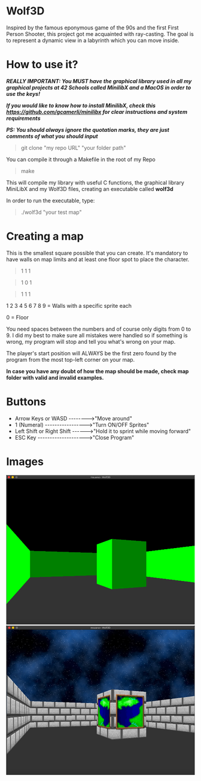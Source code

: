# Wolf3D

Inspired by the famous eponymous game of the 90s and the first First Person Shooter, this project got me acquainted with ray-casting.
The goal is to represent a dynamic view in a labyrinth which you can move inside.

# How to use it?

***REALLY IMPORTANT: You MUST have the graphical library used in all my graphical projects at 42 Schools called MinilibX and a MacOS in order to use the keys!***

***If you would like to know how to install MinilibX, check this https://github.com/gcamerli/minilibx for clear instructions and system requirements***
 
***PS: You should always ignore the quotation marks, they are just comments of what you should input***

> git clone "my repo URL" "your folder path"

You can compile it through a Makefile in the root of my Repo
> make

This will compile my library with useful C functions, the graphical library MiniLibX and my Wolf3D files,
creating an executable called **wolf3d**

In order to run the executable, type:
> ./wolf3d "your test map"

# Creating a map

This is the smallest square possible that you can create. It's mandatory to have walls on map limits and at least one floor spot to place the character.

> 1 1 1

> 1 0 1

> 1 1 1

1 2 3 4 5 6 7 8 9 = Walls with a specific sprite each

0 = Floor

You need spaces between the numbers and of course only digits from 0 to 9. I did my best to make sure all mistakes were handled so if something is wrong, my program
will stop and tell you what's wrong on your map.

The player's start position will ALWAYS be the first zero found by the program from the most top-left corner on your map.

**In case you have any doubt of how the map should be made, check map folder with valid and invalid examples.**

# Buttons
- Arrow Keys or WASD -------->"Move around"
- 1 (Numeral) ----------------->"Turn ON/OFF Sprites"
- Left Shift or Right Shift ------>"Hold it to sprint while moving forward"
- ESC Key -------------------->"Close Program"

# Images

![Image of Subject](https://github.com/MuSuareZ/Wolf3D/blob/master/img/textureoff.png)
![Image of Subject](https://github.com/MuSuareZ/Wolf3D/blob/master/img/textureon.png)
